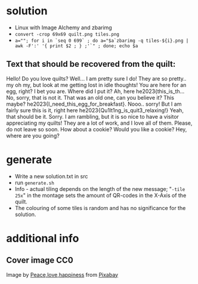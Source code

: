 # solution
- Linux with Image Alchemy and zbarimg
- `convert -crop 69x69 quilt.png tiles.png`
- ``` a=""; for i in `seq 0 699` ; do a="$a`zbarimg -q tiles-${i}.png | awk -F':' '{ print $2 ; } ;'`" ; done; echo $a ```

## Text that should be recovered from the quilt:
Hello! Do you love quilts? Well... I am pretty sure I do! They are so pretty.. my oh my, but look at me getting lost in idle thoughts! You are here for an egg, right? I bet you are. Where did I put it? Ah, here he2023{this_is_th... No, sorry, that is not it. That was an old one, can you believe it? This maybe? he2023{I_need_this_egg_for_breakfast}. Nooo.. sorry! But I am fairly sure this is it, right here he2023{Qu1lt1ng_is_quit3_relaxing!} Yeah, that should be it. Sorry. I am rambling, but it is so nice to have a visitor appreciating my quilts! They are a lot of work, and I love all of them. Please, do not leave so soon. How about a cookie? Would you like a cookie? Hey, where are you going?

# generate
- Write a new solution.txt in src
- run `generate.sh`
- Info - actual tiling depends on the length of the new message; "`-tile 25x`" in the montage sets the amount of QR-codes in the X-Axis of the quilt.
- The colouring of some tiles is random and has no significance for the solution.

# additional info
## Cover image CC0 
Image by <a href="https://pixabay.com/users/placidplace-25572496/?utm_source=link-attribution&amp;utm_medium=referral&amp;utm_campaign=image&amp;utm_content=7710530">Peace,love,happiness</a> from <a href="https://pixabay.com//?utm_source=link-attribution&amp;utm_medium=referral&amp;utm_campaign=image&amp;utm_content=7710530">Pixabay</a>

